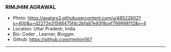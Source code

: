 
### RIMJHIM AGRAWAL
- Photo: https://avatars3.githubusercontent.com/u/48522602?s=400&u=d2272e31568475f4c2bfa87e93f8cef799998112&v=4
- Location: Uttar Pradesh, India
- Bio: Coder , Learner, Blogger. 
- Github: https://github.com/rimjhim167
***
